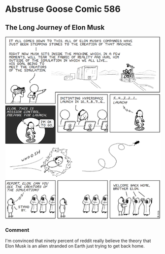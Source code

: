 # Abstruse Goose Comic 586
## The Long Journey of Elon Musk

![image](why_do_they_keep_ignoring_my_pull_requests.png)
### Comment
I'm convinced that ninety percent of reddit really believe the theory that Elon Musk is an alien stranded on Earth just trying to get back home.
